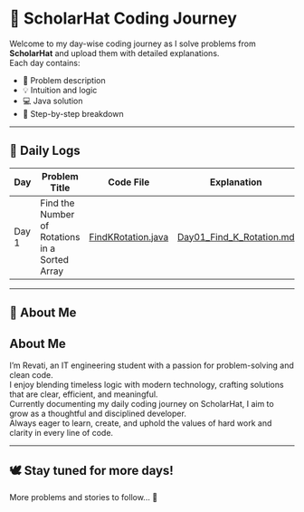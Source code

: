 # 🌟 ScholarHat Coding Journey

Welcome to my day-wise coding journey as I solve problems from **ScholarHat** and upload them with detailed explanations.  
Each day contains:
- 📜 Problem description
- 💡 Intuition and logic
- 💻 Java solution
- 📝 Step-by-step breakdown

---

## 📅 Daily Logs

| Day | Problem Title | Code File | Explanation |
|-----|----------------|-----------|-------------|
| Day 1 | Find the Number of Rotations in a Sorted Array | [FindKRotation.java](Day1/FindKthRotation.java) | [Day01_Find_K_Rotation.md](Day1/Day01_Find_K_Rotation.md) |

---

## 💬 About Me

## About Me

I’m Revati, an IT engineering student with a passion for problem-solving and clean code.  
I enjoy blending timeless logic with modern technology, crafting solutions that are clear, efficient, and meaningful.  
Currently documenting my daily coding journey on ScholarHat, I aim to grow as a thoughtful and disciplined developer.  
Always eager to learn, create, and uphold the values of hard work and clarity in every line of code.


---

## 🕊️ Stay tuned for more days!
More problems and stories to follow... 🌸
